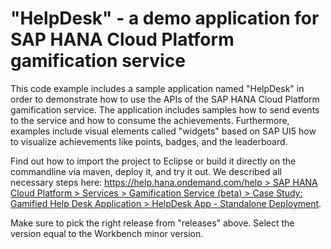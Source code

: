# "HelpDesk" - a demo application for SAP HANA Cloud Platform gamification service

This code example includes a sample application named "HelpDesk" in order to demonstrate how to use the APIs of the SAP HANA Cloud Platform gamification service. The application includes samples how to send events to the service and how to consume the achievements. Furthermore, examples include visual elements called "widgets" based on SAP UI5 how to visualize achievements like points, badges, and the leaderboard.

Find out how to import the project to Eclipse or build it directly on the commandline via maven, deploy it, and try it out. We described all necessary steps here: [https://help.hana.ondemand.com/help > SAP HANA Cloud Platform > Services > Gamification Service (beta) > Case Study: Gamified Help Desk Application > HelpDesk App - Standalone Deployment](https://help.hana.ondemand.com/help/frameset.htm?eb90a443dde24b79b3428ac1fe27f26f.html).

Make sure to pick the right release from "releases" above. Select the version equal to the Workbench minor version.
